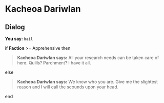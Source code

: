 # Kacheoa Dariwlan
## Dialog

**You say:** `hail`



if **Faction** >= Apprehensive then



>**Kacheoa Dariwlan says:** All your research needs can be taken care of here.  Quills?  Parchment?  I have it all.


else



>**Kacheoa Dariwlan says:** We know who you are.  Give me the slightest reason and I will call the scounds upon your head.

end